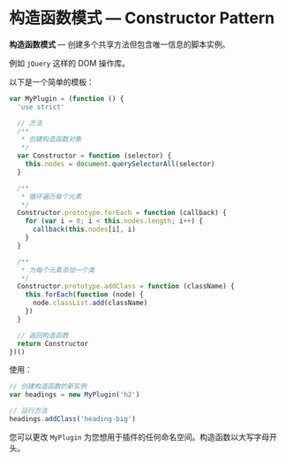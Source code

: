 # 构造函数模式 — Constructor Pattern

**构造函数模式** — 创建多个共享方法但包含唯一信息的脚本实例。

例如 `jQuery` 这样的 DOM 操作库。

以下是一个简单的模板：

```js
var MyPlugin = (function () {
  'use strict'

  // 方法
  /**
   * 创建构造函数对象
   */
  var Constructor = function (selector) {
    this.nodes = document.querySelectorAll(selector)
  }

  /**
   * 循环遍历每个元素
   */
  Constructor.prototype.forEach = function (callback) {
    for (var i = 0; i < this.nodes.length; i++) {
      callback(this.nodes[i], i)
    }
  }

  /**
   * 为每个元素添加一个类
   */
  Constructor.prototype.addClass = function (className) {
    this.forEach(function (node) {
      node.classList.add(className)
    })
  }

  // 返回构造函数
  return Constructor
})()
```

使用：

```js
// 创建构造函数的新实例
var headings = new MyPlugin('h2')

// 运行方法
headings.addClass('heading-big')
```

您可以更改 `MyPlugin` 为您想用于插件的任何命名空间。构造函数以大写字母开头。
